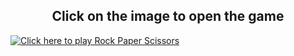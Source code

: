 <h2 align="center">Click on the image to open the game</h2>

[![Click here to play Rock Paper Scissors](https://github.com/user-attachments/assets/7837a912-5ad0-4be9-906c-d4337a43b089)](https://chandu038.github.io/Rock_Paper_Scissors/)
